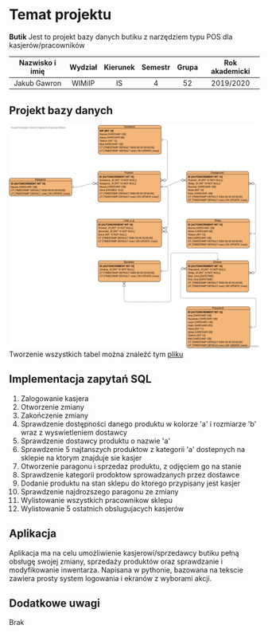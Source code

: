 # Temat projektu
**Butik** Jest to projekt bazy danych butiku z narzędziem typu POS dla kasjerów/pracowników

| Nazwisko i imię | Wydział | Kierunek | Semestr | Grupa | Rok akademicki |
| :-------------: | :-----: | :------: | :-----: | :---: | :------------: |
| Jakub Gawron    | WIMiIP  | IS       |   4     | 52    | 2019/2020      |

## Projekt bazy danych
![Database_ERD](Butique_database_ERD.svg?raw=true "Database_ERD")
Tworzenie wszystkich tabel można znaleźć tym [pliku](butique_database_boot.sql) 

## Implementacja zapytań SQL
1. Zalogowanie kasjera
2. Otworzenie zmiany
3. Zakończenie zmiany
4. Sprawdzenie dostępności danego produktu w kolorze 'a' i rozmiarze 'b' wraz z wyswietleniem dostawcy
5. Sprawdzenie dostawcy produktu o nazwie 'a'
6. Sprawdzenie 5 najtanszych produktow z kategorii 'a' dostepnych na sklepie na ktorym znajduje sie kasjer
7. Otworzenie paragonu i sprzedaz produktu, z odjęciem go na stanie
8. Sprawdzenie kategorii prodoktow sprowadzanych przez dostawce
9. Dodanie produktu na stan sklepu do ktorego przypisany jest kasjer
10. Sprawdzenie najdrozszego paragonu ze zmiany
11. Wylistowanie wszystkich pracownikow sklepu
12. Wylistowanie 5 ostatnich obslugujacych kasjerów

## Aplikacja
Aplikacja ma na celu umożliwienie kasjerowi/sprzedawcy butiku pełną obsługę swojej zmiany, sprzedaży produktów oraz sprawdzanie i modyfikowanie inwentarza.
Napisana w pythonie, bazowana na tekscie zawiera prosty system logowania i ekranów z wyborami akcji.

## Dodatkowe uwagi
Brak